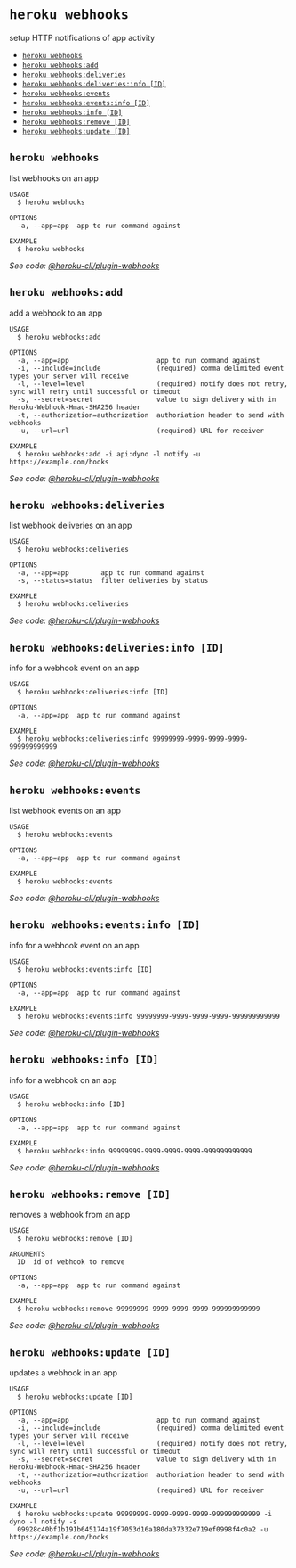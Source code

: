 `heroku webhooks`
=================

setup HTTP notifications of app activity

* [`heroku webhooks`](#heroku-webhooks)
* [`heroku webhooks:add`](#heroku-webhooksadd)
* [`heroku webhooks:deliveries`](#heroku-webhooksdeliveries)
* [`heroku webhooks:deliveries:info [ID]`](#heroku-webhooksdeliveriesinfo-id)
* [`heroku webhooks:events`](#heroku-webhooksevents)
* [`heroku webhooks:events:info [ID]`](#heroku-webhookseventsinfo-id)
* [`heroku webhooks:info [ID]`](#heroku-webhooksinfo-id)
* [`heroku webhooks:remove [ID]`](#heroku-webhooksremove-id)
* [`heroku webhooks:update [ID]`](#heroku-webhooksupdate-id)

## `heroku webhooks`

list webhooks on an app

```
USAGE
  $ heroku webhooks

OPTIONS
  -a, --app=app  app to run command against

EXAMPLE
  $ heroku webhooks
```

_See code: [@heroku-cli/plugin-webhooks](https://github.com/heroku/heroku-webhooks/blob/v1.2.0/commands/webhooks.js)_

## `heroku webhooks:add`

add a webhook to an app

```
USAGE
  $ heroku webhooks:add

OPTIONS
  -a, --app=app                      app to run command against
  -i, --include=include              (required) comma delimited event types your server will receive
  -l, --level=level                  (required) notify does not retry, sync will retry until successful or timeout
  -s, --secret=secret                value to sign delivery with in Heroku-Webhook-Hmac-SHA256 header
  -t, --authorization=authorization  authoriation header to send with webhooks
  -u, --url=url                      (required) URL for receiver

EXAMPLE
  $ heroku webhooks:add -i api:dyno -l notify -u https://example.com/hooks
```

_See code: [@heroku-cli/plugin-webhooks](https://github.com/heroku/heroku-webhooks/blob/v1.2.0/commands/webhooks/add.js)_

## `heroku webhooks:deliveries`

list webhook deliveries on an app

```
USAGE
  $ heroku webhooks:deliveries

OPTIONS
  -a, --app=app        app to run command against
  -s, --status=status  filter deliveries by status

EXAMPLE
  $ heroku webhooks:deliveries
```

_See code: [@heroku-cli/plugin-webhooks](https://github.com/heroku/heroku-webhooks/blob/v1.2.0/commands/webhooks/deliveries.js)_

## `heroku webhooks:deliveries:info [ID]`

info for a webhook event on an app

```
USAGE
  $ heroku webhooks:deliveries:info [ID]

OPTIONS
  -a, --app=app  app to run command against

EXAMPLE
  $ heroku webhooks:deliveries:info 99999999-9999-9999-9999-999999999999
```

_See code: [@heroku-cli/plugin-webhooks](https://github.com/heroku/heroku-webhooks/blob/v1.2.0/commands/webhooks/deliveries/info.js)_

## `heroku webhooks:events`

list webhook events on an app

```
USAGE
  $ heroku webhooks:events

OPTIONS
  -a, --app=app  app to run command against

EXAMPLE
  $ heroku webhooks:events
```

_See code: [@heroku-cli/plugin-webhooks](https://github.com/heroku/heroku-webhooks/blob/v1.2.0/commands/webhooks/events.js)_

## `heroku webhooks:events:info [ID]`

info for a webhook event on an app

```
USAGE
  $ heroku webhooks:events:info [ID]

OPTIONS
  -a, --app=app  app to run command against

EXAMPLE
  $ heroku webhooks:events:info 99999999-9999-9999-9999-999999999999
```

_See code: [@heroku-cli/plugin-webhooks](https://github.com/heroku/heroku-webhooks/blob/v1.2.0/commands/webhooks/events/info.js)_

## `heroku webhooks:info [ID]`

info for a webhook on an app

```
USAGE
  $ heroku webhooks:info [ID]

OPTIONS
  -a, --app=app  app to run command against

EXAMPLE
  $ heroku webhooks:info 99999999-9999-9999-9999-999999999999
```

_See code: [@heroku-cli/plugin-webhooks](https://github.com/heroku/heroku-webhooks/blob/v1.2.0/commands/webhooks/info.js)_

## `heroku webhooks:remove [ID]`

removes a webhook from an app

```
USAGE
  $ heroku webhooks:remove [ID]

ARGUMENTS
  ID  id of webhook to remove

OPTIONS
  -a, --app=app  app to run command against

EXAMPLE
  $ heroku webhooks:remove 99999999-9999-9999-9999-999999999999
```

_See code: [@heroku-cli/plugin-webhooks](https://github.com/heroku/heroku-webhooks/blob/v1.2.0/commands/webhooks/remove.js)_

## `heroku webhooks:update [ID]`

updates a webhook in an app

```
USAGE
  $ heroku webhooks:update [ID]

OPTIONS
  -a, --app=app                      app to run command against
  -i, --include=include              (required) comma delimited event types your server will receive
  -l, --level=level                  (required) notify does not retry, sync will retry until successful or timeout
  -s, --secret=secret                value to sign delivery with in Heroku-Webhook-Hmac-SHA256 header
  -t, --authorization=authorization  authoriation header to send with webhooks
  -u, --url=url                      (required) URL for receiver

EXAMPLE
  $ heroku webhooks:update 99999999-9999-9999-9999-999999999999 -i dyno -l notify -s 
  09928c40bf1b191b645174a19f7053d16a180da37332e719ef0998f4c0a2 -u https://example.com/hooks
```

_See code: [@heroku-cli/plugin-webhooks](https://github.com/heroku/heroku-webhooks/blob/v1.2.0/commands/webhooks/update.js)_
